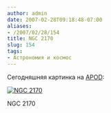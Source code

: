 ```yaml
---
author: admin
date: 2007-02-28T09:18:48-07:00
aliases:
- /2007/02/28/154
title: NGC 2170
slug: 154
tags:
- Астрономия и космос
---
```


Сегодняшняя картинка на [APOD](http://antwrp.gsfc.nasa.gov/apod/ap070228.html):

[![NGC 2170](/2007/02/ngc2170_croman.thumbnail.jpg)](/2007/02/ngc2170_croman.jpg)

NGC 2170
